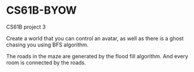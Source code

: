 # CS61B-BYOW
CS61B project 3

Create a world that you can control an avatar, as well as there is a ghost chasing you using BFS algorithm.

The roads in the maze are generated by the flood fill algorithm. And every room is connected by the roads.

